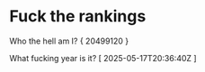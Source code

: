 # Fuck the rankings

Who the hell am I?
{ 20499120 }

What fucking year is it?
[ 2025-05-17T20:36:40Z ]
